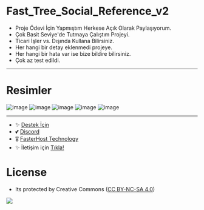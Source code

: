 # Fast_Tree_Social_Reference_v2

- Proje Ödevi İçin Yapmıştım Herkese Açık Olarak Paylaşıyorum.
- Çok Basit Seviye'de Tutmaya Çalıştım Projeyi.
- Ticari İşler vs. Dışında Kullana Bilirsiniz.
- Her hangi bir detay eklenmedi projeye.
- Her hangi bir hata var ise bize bildire bilirsiniz.
- Çok az test edildi.

---

# Resimler

![image](https://github.com/fastuptime/Fast_Tree_Social_Reference_V2/assets/63351166/94be60d5-eb7e-4acf-99bc-e43e05a38e25)
![image](https://github.com/fastuptime/Fast_Tree_Social_Reference_V2/assets/63351166/d27cb2f7-fb84-4938-a902-69d3c0e21af1)
![image](https://github.com/fastuptime/Fast_Tree_Social_Reference_V2/assets/63351166/6e7ae60a-68c6-451b-97ad-b5dff55a3606)
![image](https://github.com/fastuptime/Fast_Tree_Social_Reference_V2/assets/63351166/1ce3c2ab-fbeb-4934-bcb8-749d9198ef30)
![image](https://github.com/fastuptime/Fast_Tree_Social_Reference_V2/assets/63351166/1e0dafe0-50c6-4071-b4e0-52254ae896a9)



---
- ✨ [Destek İçin](https://fastuptime.com) <br>
- 💕 [Discord](https://fastuptime.com/discord)<br>
- 🎖️ [FasterHost Technology](https://fasterhost.tech/)<br>
- ✨ İletişim için [Tıkla!](mailto:fastuptime@gmail.com)<br>

# License
- Its protected by Creative Commons ([CC BY-NC-SA 4.0](https://creativecommons.org/licenses/by-nc-sa/4.0/))

<a href="https://creativecommons.org/licenses/by-nc-sa/4.0/" title="BYNCSA40"><img src="https://licensebuttons.net/l/by-nc-sa/4.0/88x31.png"></a>
